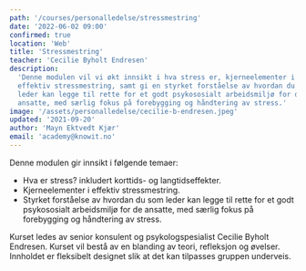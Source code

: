 ```yaml
---
path: '/courses/personalledelse/stressmestring'
date: '2022-06-02 09:00'
confirmed: true
location: 'Web'
title: 'Stressmestring'
teacher: 'Cecilie Byholt Endresen'
description:
  'Denne modulen vil vi økt innsikt i hva stress er, kjerneelementer i
  effektiv stressmestring, samt gi en styrket forståelse av hvordan du som
  leder kan legge til rette for et godt psykososialt arbeidsmiljø for de
  ansatte, med særlig fokus på forebygging og håndtering av stress.'
image: '/assets/personalledelse/cecilie-b-endresen.jpeg'
updated: '2021-09-20'
author: 'Mayn Ektvedt Kjær'
email: 'academy@knowit.no'
---
```


Denne modulen gir innsikt i følgende temaer:

- Hva er stress? inkludert korttids- og langtidseffekter.
- Kjerneelementer i effektiv stressmestring.
- Styrket forståelse av hvordan du som leder kan legge til rette for et godt
  psykososialt arbeidsmiljø for de ansatte, med særlig fokus på forebygging og
  håndtering av stress.

Kurset ledes av senior konsulent og psykologspesialist Cecilie Byholt
Endresen. Kurset vil bestå av en blanding av teori, refleksjon og øvelser.
Innholdet er fleksibelt designet slik at det kan tilpasses gruppen underveis.
